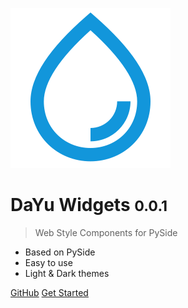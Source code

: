 ![logo](_media/logo.svg)

# DaYu Widgets <small>0.0.1</small>

> Web Style Components for PySide 

* Based on PySide
* Easy to use
* Light & Dark themes

[GitHub](https://github.com/phenom-films/dayu_widgets)
[Get Started](/README.md)
